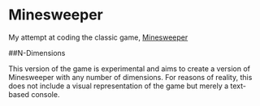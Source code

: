 # Minesweeper
My attempt at coding the classic game, [Minesweeper](http://minesweeperonline.com)

##N-Dimensions

This version of the game is experimental and aims to create a version of Minesweeper with any number of dimensions. 
For reasons of reality, this does not include a visual representation of the game but merely a text-based console.
